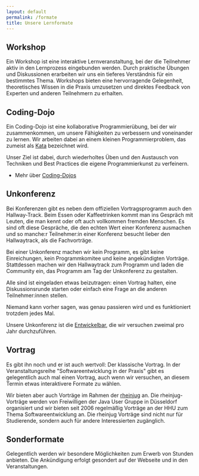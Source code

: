 ```yaml
---
layout: default
permalink: /formate
title: Unsere Lernformate
---
```


## Workshop

Ein Workshop ist eine interaktive Lernveranstaltung, bei der die Teilnehmer aktiv in den Lernprozess eingebunden werden. Durch praktische Übungen und Diskussionen erarbeiten wir uns ein tieferes Verständnis für ein bestimmtes Thema. Workshops bieten eine hervorragende Gelegenheit, theoretisches Wissen in die Praxis umzusetzen und direktes Feedback von Experten und anderen Teilnehmern zu erhalten.

## Coding-Dojo

Ein Coding-Dojo ist eine kollaborative Programmierübung, bei der wir zusammenkommen, um unsere Fähigkeiten zu verbessern und voneinander zu lernen. Wir arbeiten dabei an einem kleinen Programmierproblem, das zumeist als [Kata](https://de.wikipedia.org/wiki/Form_(Kampfkunst)) bezeichnet wird. 

Unser Ziel ist dabei, durch wiederholtes Üben und den Austausch von Techniken und Best Practices die eigene Programmierkunst zu verfeinern. 

* Mehr über [Coding-Dojos](https://codingdojo.org/)

## Unkonferenz

Bei Konferenzen gibt es neben dem offiziellen Vortragsprogramm auch den Hallway-Track. Beim Essen oder Kaffeetrinken kommt man ins Gespräch mit Leuten, die man kennt oder oft auch vollkommen fremden Menschen. Es sind oft diese Gespräche, die den echten Wert einer Konferenz ausmachen und so manche:r Teilnehmer:in einer Konferenz besucht lieber den Hallwaytrack, als die Fachvorträge.

Bei einer Unkonferenz machen wir kein Programm, es gibt keine Einreichungen, kein Programmkomitee und keine angekündigten Vorträge.  Stattdessen machen wir den Hallwaytrack zum Programm und laden die Community ein, das Programm am Tag der Unkonferenz zu gestalten.   

Alle sind ist eingeladen etwas beizutragen: einen Vortrag halten, eine Diskussionsrunde starten oder einfach eine Frage an die anderen Teilnehmer:innen stellen.

Niemand kann vorher sagen, was genau passieren wird und es funktioniert trotzdem jedes Mal. 

Unsere Unkonferenz ist die [Entwickelbar](https://entwickelbar.github.io/), die wir versuchen zweimal pro Jahr durchzuführen. 

## Vortrag

Es gibt ihn noch und er ist auch wertvoll: Der klassische Vortrag. In der Veranstaltungsreihe "Softwareentwicklung in der Praxis" gibt es gelegentlich auch mal einen Vortrag, auch wenn wir versuchen, an diesem Termin etwas interaktivere Formate zu wählen. 

Wir bieten aber auch Vorträge im Rahmen der [rheinjug](https://rheinjug.de) an. Die rheinjug-Vorträge werden von Freiwilligen der Java User Gruppe in Düsseldorf organisiert und wir bieten seit 2006 regelmäßig Vorträge an der HHU zum Thema Softwareentwicklung an. Die rheinjug Vorträge sind nicht nur für Studierende, sondern auch für andere Interessierten zugänglich. 

## Sonderformate

Gelegentlich werden wir besondere Möglichkeiten zum Erwerb von Stunden anbieten. Die Ankündigung erfolgt gesondert auf der Webseite und in den Veranstaltungen.
